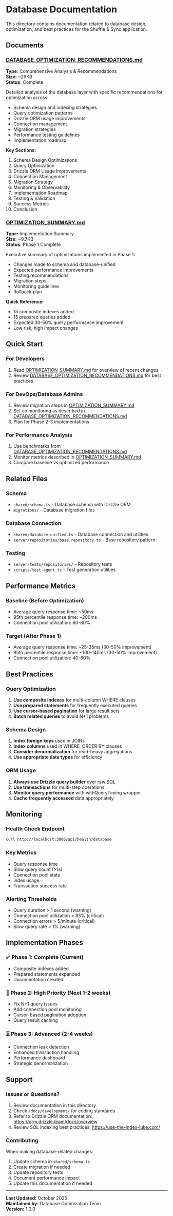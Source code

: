 # Database Documentation

This directory contains documentation related to database design, optimization, and best practices for the Shuffle & Sync application.

## Documents

### [DATABASE_OPTIMIZATION_RECOMMENDATIONS.md](./DATABASE_OPTIMIZATION_RECOMMENDATIONS.md)

**Type:** Comprehensive Analysis & Recommendations  
**Size:** ~29KB  
**Status:** Complete

Detailed analysis of the database layer with specific recommendations for optimization across:

- Schema design and indexing strategies
- Query optimization patterns
- Drizzle ORM usage improvements
- Connection management
- Migration strategies
- Performance testing guidelines
- Implementation roadmap

**Key Sections:**

1. Schema Design Optimizations
2. Query Optimization
3. Drizzle ORM Usage Improvements
4. Connection Management
5. Migration Strategy
6. Monitoring & Observability
7. Implementation Roadmap
8. Testing & Validation
9. Success Metrics
10. Conclusion

### [OPTIMIZATION_SUMMARY.md](./OPTIMIZATION_SUMMARY.md)

**Type:** Implementation Summary  
**Size:** ~9.7KB  
**Status:** Phase 1 Complete

Executive summary of optimizations implemented in Phase 1:

- Changes made to schema and database-unified
- Expected performance improvements
- Testing recommendations
- Migration steps
- Monitoring guidelines
- Rollback plan

**Quick Reference:**

- 15 composite indexes added
- 15 prepared queries added
- Expected 30-50% query performance improvement
- Low risk, high impact changes

## Quick Start

### For Developers

1. Read [OPTIMIZATION_SUMMARY.md](./OPTIMIZATION_SUMMARY.md) for overview of recent changes
2. Review [DATABASE_OPTIMIZATION_RECOMMENDATIONS.md](./DATABASE_OPTIMIZATION_RECOMMENDATIONS.md) for best practices

### For DevOps/Database Admins

1. Review migration steps in [OPTIMIZATION_SUMMARY.md](./OPTIMIZATION_SUMMARY.md#migration-steps)
2. Set up monitoring as described in [DATABASE_OPTIMIZATION_RECOMMENDATIONS.md](./DATABASE_OPTIMIZATION_RECOMMENDATIONS.md#monitoring--observability)
3. Plan for Phase 2-3 implementations

### For Performance Analysis

1. Use benchmarks from [DATABASE_OPTIMIZATION_RECOMMENDATIONS.md](./DATABASE_OPTIMIZATION_RECOMMENDATIONS.md#testing--validation)
2. Monitor metrics described in [OPTIMIZATION_SUMMARY.md](./OPTIMIZATION_SUMMARY.md#monitoring)
3. Compare baseline vs optimized performance

## Related Files

### Schema

- `shared/schema.ts` - Database schema with Drizzle ORM
- `migrations/` - Database migration files

### Database Connection

- `shared/database-unified.ts` - Database connection and utilities
- `server/repositories/base.repository.ts` - Base repository pattern

### Testing

- `server/tests/repositories/` - Repository tests
- `scripts/test-agent.ts` - Test generation utilities

## Performance Metrics

### Baseline (Before Optimization)

- Average query response time: ~50ms
- 95th percentile response time: ~200ms
- Connection pool utilization: 60-80%

### Target (After Phase 1)

- Average query response time: ~25-35ms (30-50% improvement)
- 95th percentile response time: ~100-140ms (30-50% improvement)
- Connection pool utilization: 40-60%

## Best Practices

### Query Optimization

1. **Use composite indexes** for multi-column WHERE clauses
2. **Use prepared statements** for frequently executed queries
3. **Use cursor-based pagination** for large result sets
4. **Batch related queries** to avoid N+1 problems

### Schema Design

1. **Index foreign keys** used in JOINs
2. **Index columns** used in WHERE, ORDER BY clauses
3. **Consider denormalization** for read-heavy aggregations
4. **Use appropriate data types** for efficiency

### ORM Usage

1. **Always use Drizzle query builder** over raw SQL
2. **Use transactions** for multi-step operations
3. **Monitor query performance** with withQueryTiming wrapper
4. **Cache frequently accessed** data appropriately

## Monitoring

### Health Check Endpoint

```bash
curl http://localhost:3000/api/health/database
```

### Key Metrics

- Query response time
- Slow query count (>1s)
- Connection pool stats
- Index usage
- Transaction success rate

### Alerting Thresholds

- Query duration > 1 second (warning)
- Connection pool utilization > 85% (critical)
- Connection errors > 5/minute (critical)
- Slow query rate > 1% (warning)

## Implementation Phases

### ✅ Phase 1: Complete (Current)

- Composite indexes added
- Prepared statements expanded
- Documentation created

### 🔄 Phase 2: High Priority (Next 1-2 weeks)

- Fix N+1 query issues
- Add connection pool monitoring
- Cursor-based pagination adoption
- Query result caching

### ⏳ Phase 3: Advanced (2-4 weeks)

- Connection leak detection
- Enhanced transaction handling
- Performance dashboard
- Strategic denormalization

## Support

### Issues or Questions?

1. Review documentation in this directory
2. Check `/docs/development/` for coding standards
3. Refer to Drizzle ORM documentation: https://orm.drizzle.team/docs/overview
4. Review SQL indexing best practices: https://use-the-index-luke.com/

### Contributing

When making database-related changes:

1. Update schema in `shared/schema.ts`
2. Create migration if needed
3. Update repository tests
4. Document performance impact
5. Update this documentation if needed

---

**Last Updated:** October 2025  
**Maintained by:** Database Optimization Team  
**Version:** 1.0.0
